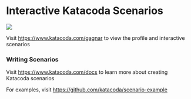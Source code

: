 # Interactive Katacoda Scenarios

[![](http://shields.katacoda.com/katacoda/gagnar/count.svg)](https://www.katacoda.com/gagnar "Get your profile on Katacoda.com")

Visit https://www.katacoda.com/gagnar to view the profile and interactive scenarios

### Writing Scenarios
Visit https://www.katacoda.com/docs to learn more about creating Katacoda scenarios

For examples, visit https://github.com/katacoda/scenario-example
